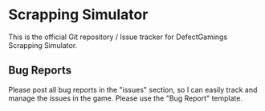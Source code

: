 
# Scrapping Simulator

This is the official Git repository / Issue tracker for DefectGamings Scrapping Simulator.

## Bug Reports

Please post all bug reports in the "issues" section, so I can easily track and manage the issues in the game. Please use the "Bug Report" template.

